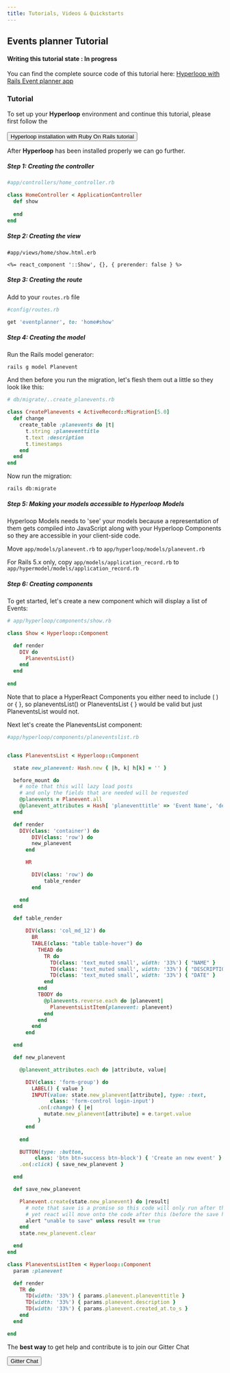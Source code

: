 ```yaml
---
title: Tutorials, Videos & Quickstarts
---
```


## <i class="flaticon-professor-teaching"></i><span class="bigfirstletter">E</span>vents planner Tutorial

#### Writing this tutorial state : In progress





You can find the complete source code of this tutorial here: [Hyperloop with Rails Event planner app](https://github.com/ruby-hyperloop/hyperloop-rails-eventsplanner)

### Tutorial

To set up your **Hyperloop** environment and continue this tutorial, please first follow the <br><br>
<button type="button" class="btn btn-primary btn-lg btn-hyperlooppink" onclick="location.href='/installation#rorsetup';">Hyperloop installation with Ruby On Rails tutorial</button>

After **Hyperloop** has been installed properly we can go further.


##### Step 1: Creating the controller

```ruby
#app/controllers/home_controller.rb

class HomeController < ApplicationController
  def show
    
  end
end
```

##### Step 2: Creating the view

```erb
#app/views/home/show.html.erb

<%= react_component '::Show', {}, { prerender: false } %>
```

##### Step 3: Creating the route

Add to your `routes.rb` file

```ruby
#config/routes.rb

get 'eventplanner', to: 'home#show' 
```

##### Step 4: Creating the model

Run the Rails model generator:

```
rails g model Planevent
```

And then before you run the migration, let's flesh them out a little so they look like this:

```ruby
# db/migrate/..create_planevents.rb

class CreatePlanevents < ActiveRecord::Migration[5.0]
  def change
    create_table :planevents do |t|
      t.string :planeventtitle
      t.text :description
      t.timestamps
    end
  end
end
```

Now run the migration:

```
rails db:migrate
```

##### Step 5: Making your models accessible to Hyperloop Models

Hyperloop Models needs to 'see' your models because a representation of them gets compiled into JavaScript along with your Hyperloop Components so they are accessible in your client-side code.

Move `app/models/planevent.rb` to `app/hyperloop/models/planevent.rb`

For Rails 5.x only, copy `app/models/application_record.rb` to `app/hypermodel/models/application_record.rb`

##### Step 6: Creating components

To get started, let's create a new component which will display a list of Events:

```ruby
# app/hyperloop/components/show.rb

class Show < Hyperloop::Component

  def render
    DIV do
      PlaneventsList()
    end
  end
  
end
```

Note that to place a HyperReact Components you either need to include ( ) or { }, so planeventsList() or PlaneventsList { } would be valid but just PlaneventsList would not.

Next let's create the PlaneventsList component:

```ruby
#app/hyperloop/components/planeventslist.rb


class PlaneventsList < Hyperloop::Component

  state new_planevent: Hash.new { |h, k| h[k] = '' }

  before_mount do
    # note that this will lazy load posts
    # and only the fields that are needed will be requested
    @planevents = Planevent.all
    @planevent_attributes = Hash[ 'planeventtitle' => 'Event Name', 'description' => 'Description']
  end

  def render
    DIV(class: 'container') do
    	DIV(class: 'row') do
      	new_planevent
      end

      HR

    	DIV(class: 'row') do
    		table_render
    	end

    end
  end

  def table_render

      DIV(class: 'col_md_12') do
        BR
        TABLE(class: "table table-hover") do
          THEAD do
            TR do
              TD(class: 'text_muted small', width: '33%') { "NAME" }
              TD(class: 'text_muted small', width: '33%') { "DESCRIPTION" }
              TD(class: 'text_muted small', width: '33%') { "DATE" }
            end
          end
          TBODY do
            @planevents.reverse.each do |planevent|
              PlaneventsListItem(planevent: planevent)
            end
          end
        end
      end

  end

  def new_planevent

  	@planevent_attributes.each do |attribute, value|

      DIV(class: 'form-group') do
        LABEL() { value } 
        INPUT(value: state.new_planevent[attribute], type: :text,
              class: 'form-control login-input')
          .on(:change) { |e|
            mutate.new_planevent[attribute] = e.target.value
          }
      end
   
    end

    BUTTON(type: :button,
         class: 'btn btn-success btn-block') { 'Create an new event' }
    .on(:click) { save_new_planevent }

  end

  def save_new_planevent

    Planevent.create(state.new_planevent) do |result|
      # note that save is a promise so this code will only run after the save
      # yet react will move onto the code after this (before the save happens)
      alert "unable to save" unless result == true
    end
    state.new_planevent.clear

  end
end

class PlaneventsListItem < Hyperloop::Component
  param :planevent

  def render
  	TR do
      TD(width: '33%') { params.planevent.planeventtitle }
      TD(width: '33%') { params.planevent.description }
      TD(width: '33%') { params.planevent.created_at.to_s }
    end
  end

end

```

<div>
  <p>The <strong>best way</strong> to get help and contribute is to join our Gitter Chat</p>
  <button type="button" class="btn btn-primary btn-lg btn-hyperloopgitter" onclick="location.href='https://gitter.im/ruby-hyperloop/chat';">Gitter Chat</button>
</div>